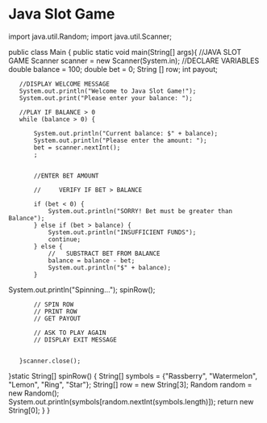 # Java Slot Game

import java.util.Random;
import java.util.Scanner;

public class Main {
   public static void main(String[] args){
       //JAVA SLOT GAME
Scanner scanner = new Scanner(System.in);
        //DECLARE VARIABLES
      double balance = 100;
      double bet = 0;
      String [] row;
      int payout;


       //DISPLAY WELCOME MESSAGE
       System.out.println("Welcome to Java Slot Game!");
       System.out.print("Please enter your balance: ");

       //PLAY IF BALANCE > 0
       while (balance > 0) {

           System.out.println("Current balance: $" + balance);
           System.out.println("Please enter the amount: ");
           bet = scanner.nextInt();
           ;


           //ENTER BET AMOUNT

           //     VERIFY IF BET > BALANCE

           if (bet < 0) {
               System.out.println("SORRY! Bet must be greater than Balance");
           } else if (bet > balance) {
               System.out.println("INSUFFICIENT FUNDS");
               continue;
           } else {
               //   SUBSTRACT BET FROM BALANCE
               balance = balance - bet;
               System.out.println("$" + balance);
           }
 System.out.println("Spinning...");
           spinRow();


           // SPIN ROW
           // PRINT ROW
           // GET PAYOUT

           // ASK TO PLAY AGAIN
           // DISPLAY EXIT MESSAGE


       }scanner.close();
   }static String[] spinRow() {
        String[] symbols = {"Rassberry", "Watermelon", "Lemon", "Ring", "Star"};
        String[] row = new String[3];
        Random random = new Random();
        System.out.println(symbols[random.nextInt(symbols.length)]);
  return new String[0];
    }
}
